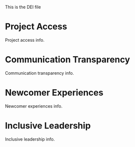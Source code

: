 This is the DEI file

# Project Access

Project access info.

# Communication Transparency

Communication transparency info.

# Newcomer Experiences

Newcomer experiences info.

# Inclusive Leadership

Inclusive leadership info.

